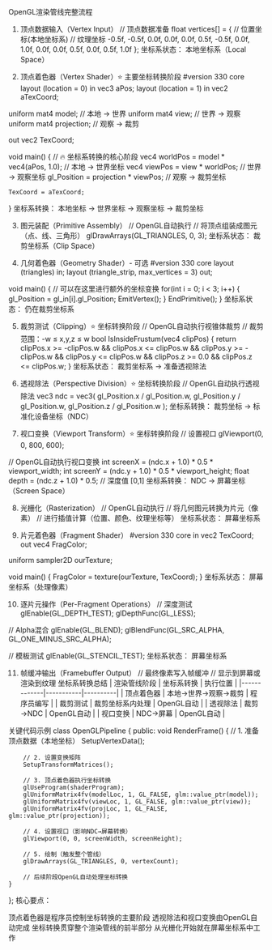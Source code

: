 OpenGL渲染管线完整流程
1. 顶点数据输入（Vertex Input）
// 顶点数据准备
float vertices[] = {
    // 位置坐标(本地坐标系)    // 纹理坐标
    -0.5f, -0.5f, 0.0f,     0.0f, 0.0f,
     0.5f, -0.5f, 0.0f,     1.0f, 0.0f,
     0.0f,  0.5f, 0.0f,     0.5f, 1.0f
};
坐标系状态： 本地坐标系（Local Space）

2. 顶点着色器（Vertex Shader）⭐ 主要坐标转换阶段
#version 330 core
layout (location = 0) in vec3 aPos;
layout (location = 1) in vec2 aTexCoord;

uniform mat4 model;      // 本地 → 世界
uniform mat4 view;       // 世界 → 观察
uniform mat4 projection; // 观察 → 裁剪

out vec2 TexCoord;

void main() {
    // 🔥 坐标系转换的核心阶段
    vec4 worldPos = model * vec4(aPos, 1.0);           // 本地 → 世界坐标
    vec4 viewPos = view * worldPos;                    // 世界 → 观察坐标
    gl_Position = projection * viewPos;                // 观察 → 裁剪坐标
    
    TexCoord = aTexCoord;
}
坐标系转换： 本地坐标 → 世界坐标 → 观察坐标 → 裁剪坐标

3. 图元装配（Primitive Assembly）
// OpenGL自动执行
// 将顶点组装成图元（点、线、三角形）
glDrawArrays(GL_TRIANGLES, 0, 3);
坐标系状态： 裁剪坐标系（Clip Space）

4. 几何着色器（Geometry Shader）- 可选
#version 330 core
layout (triangles) in;
layout (triangle_strip, max_vertices = 3) out;

void main() {
    // 可以在这里进行额外的坐标变换
    for(int i = 0; i < 3; i++) {
        gl_Position = gl_in[i].gl_Position;
        EmitVertex();
    }
    EndPrimitive();
}
坐标系状态： 仍在裁剪坐标系

5. 裁剪测试（Clipping）⭐ 坐标转换阶段
// OpenGL自动执行视锥体裁剪
// 裁剪范围：-w ≤ x,y,z ≤ w
bool IsInsideFrustum(vec4 clipPos) {
    return clipPos.x >= -clipPos.w && clipPos.x <= clipPos.w &&
           clipPos.y >= -clipPos.w && clipPos.y <= clipPos.w &&
           clipPos.z >= 0.0 && clipPos.z <= clipPos.w;
}
坐标系状态： 裁剪坐标系 → 准备透视除法

6. 透视除法（Perspective Division）⭐ 坐标转换阶段
// OpenGL自动执行透视除法
vec3 ndc = vec3(
    gl_Position.x / gl_Position.w,
    gl_Position.y / gl_Position.w,
    gl_Position.z / gl_Position.w
);
坐标系转换： 裁剪坐标 → 标准化设备坐标（NDC）

7. 视口变换（Viewport Transform）⭐ 坐标转换阶段
// 设置视口
glViewport(0, 0, 800, 600);

// OpenGL自动执行视口变换
int screenX = (ndc.x + 1.0) * 0.5 * viewport_width;
int screenY = (ndc.y + 1.0) * 0.5 * viewport_height;
float depth = (ndc.z + 1.0) * 0.5;  // 深度值 [0,1]
坐标系转换： NDC → 屏幕坐标（Screen Space）

8. 光栅化（Rasterization）
// OpenGL自动执行
// 将几何图元转换为片元（像素）
// 进行插值计算（位置、颜色、纹理坐标等）
坐标系状态： 屏幕坐标系

9. 片元着色器（Fragment Shader）
#version 330 core
in vec2 TexCoord;
out vec4 FragColor;

uniform sampler2D ourTexture;

void main() {
    FragColor = texture(ourTexture, TexCoord);
}
坐标系状态： 屏幕坐标系（处理像素）

10. 逐片元操作（Per-Fragment Operations）
// 深度测试
glEnable(GL_DEPTH_TEST);
glDepthFunc(GL_LESS);

// Alpha混合
glEnable(GL_BLEND);
glBlendFunc(GL_SRC_ALPHA, GL_ONE_MINUS_SRC_ALPHA);

// 模板测试
glEnable(GL_STENCIL_TEST);
坐标系状态： 屏幕坐标系

11. 帧缓冲输出（Framebuffer Output）
// 最终像素写入帧缓冲
// 显示到屏幕或渲染到纹理
坐标系转换总结
| 渲染管线阶段 | 坐标系转换 | 执行位置 |
|-------------|-----------|----------|
| 顶点着色器 | 本地→世界→观察→裁剪 | 程序员编写 |
| 裁剪测试 | 裁剪坐标系内处理 | OpenGL自动 |
| 透视除法 | 裁剪→NDC | OpenGL自动 |
| 视口变换 | NDC→屏幕 | OpenGL自动 |

关键代码示例
class OpenGLPipeline {
public:
    void RenderFrame() {
        // 1. 准备顶点数据（本地坐标）
        SetupVertexData();
        
        // 2. 设置变换矩阵
        SetupTransformMatrices();
        
        // 3. 顶点着色器执行坐标转换
        glUseProgram(shaderProgram);
        glUniformMatrix4fv(modelLoc, 1, GL_FALSE, glm::value_ptr(model));
        glUniformMatrix4fv(viewLoc, 1, GL_FALSE, glm::value_ptr(view));
        glUniformMatrix4fv(projLoc, 1, GL_FALSE, glm::value_ptr(projection));
        
        // 4. 设置视口（影响NDC→屏幕转换）
        glViewport(0, 0, screenWidth, screenHeight);
        
        // 5. 绘制（触发整个管线）
        glDrawArrays(GL_TRIANGLES, 0, vertexCount);
        
        // 后续阶段OpenGL自动处理坐标转换
    }
};
核心要点：

顶点着色器是程序员控制坐标转换的主要阶段
透视除法和视口变换由OpenGL自动完成
坐标转换贯穿整个渲染管线的前半部分
从光栅化开始就在屏幕坐标系中工作